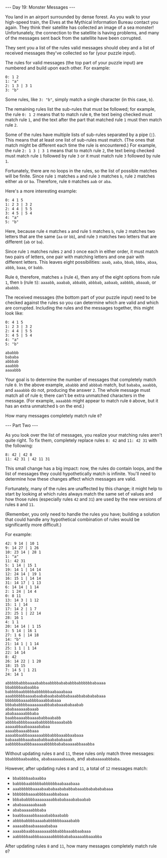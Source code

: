 --- Day 19: Monster Messages ---

You land in an airport surrounded by dense forest. As you walk to your high-speed train, the Elves at the Mythical Information Bureau contact you again. They think their satellite has collected an image of a sea monster! Unfortunately, the connection to the satellite is having problems, and many of the messages sent back from the satellite have been corrupted.

They sent you a list of the rules valid messages should obey and a list of received messages they've collected so far (your puzzle input).

The rules for valid messages (the top part of your puzzle input) are numbered and build upon each other. For example:

	0: 1 2
	1: "a"
	2: 1 3 | 3 1
	3: "b"

Some rules, like `3: "b"`, simply match a single character (in this case, `b`).

The remaining rules list the sub-rules that must be followed; for example, the rule `0: 1 2` means that to match rule `0`, the text being checked must match rule `1`, and the text after the part that matched rule `1` must then match rule `2`.

Some of the rules have multiple lists of sub-rules separated by a pipe (`|`). This means that at least one list of sub-rules must match. (The ones that match might be different each time the rule is encountered.) For example, the rule `2: 1 3 | 3 1` means that to match rule `2`, the text being checked must match rule `1` followed by rule `3` or it must match rule `3` followed by rule `1`.

Fortunately, there are no loops in the rules, so the list of possible matches will be finite. Since rule `1` matches `a` and rule `3` matches `b`, rule `2` matches either `ab` or `ba`. Therefore, rule `0` matches `aab` or `aba`.

Here's a more interesting example:

	0: 4 1 5
	1: 2 3 | 3 2
	2: 4 4 | 5 5
	3: 4 5 | 5 4
	4: "a"
	5: "b"

Here, because rule `4` matches `a` and rule `5` matches `b`, rule `2` matches two letters that are the same (`aa` or `bb`), and rule `3` matches two letters that are different (`ab` or `ba`).

Since rule `1` matches rules `2` and `3` once each in either order, it must match two pairs of letters, one pair with matching letters and one pair with different letters. This leaves eight possibilities: `aaab`, `aaba`, `bbab`, `bbba`, `abaa`, `abbb`, `baaa`, or `babb`.

Rule `0`, therefore, matches `a` (rule `4`), then any of the eight options from rule `1`, then `b` (rule `5`): `aaaabb`, `aaabab`, `abbabb`, `abbbab`, `aabaab`, `aabbbb`, `abaaab`, or `ababbb`.

The received messages (the bottom part of your puzzle input) need to be checked against the rules so you can determine which are valid and which are corrupted. Including the rules and the messages together, this might look like:

	0: 4 1 5
	1: 2 3 | 3 2
	2: 4 4 | 5 5
	3: 4 5 | 5 4
	4: "a"
	5: "b"

	ababbb
	bababa
	abbbab
	aaabbb
	aaaabbb

Your goal is to determine the number of messages that completely match rule `0`. In the above example, `ababbb` and `abbbab` match, but `bababa`, `aaabbb`, and `aaaabbb` do not, producing the answer `2`. The whole message must match all of rule `0`; there can't be extra unmatched characters in the message. (For example, `aaaabbb` might appear to match rule `0` above, but it has an extra unmatched `b` on the end.)

How many messages completely match rule `0`?

--- Part Two ---

As you look over the list of messages, you realize your matching rules aren't quite right. To fix them, completely replace rules `8: 42` and `11: 42 31` with the following:

	8: 42 | 42 8
	11: 42 31 | 42 11 31

This small change has a big impact: now, the rules do contain loops, and the list of messages they could hypothetically match is infinite. You'll need to determine how these changes affect which messages are valid.

Fortunately, many of the rules are unaffected by this change; it might help to start by looking at which rules always match the same set of values and how those rules (especially rules `42` and `31`) are used by the new versions of rules `8` and `11`.

(Remember, you only need to handle the rules you have; building a solution that could handle any hypothetical combination of rules would be significantly more difficult.)

For example:

	42: 9 14 | 10 1
	9: 14 27 | 1 26
	10: 23 14 | 28 1
	1: "a"
	11: 42 31
	5: 1 14 | 15 1
	19: 14 1 | 14 14
	12: 24 14 | 19 1
	16: 15 1 | 14 14
	31: 14 17 | 1 13
	6: 14 14 | 1 14
	2: 1 24 | 14 4
	0: 8 11
	13: 14 3 | 1 12
	15: 1 | 14
	17: 14 2 | 1 7
	23: 25 1 | 22 14
	28: 16 1
	4: 1 1
	20: 14 14 | 1 15
	3: 5 14 | 16 1
	27: 1 6 | 14 18
	14: "b"
	21: 14 1 | 1 14
	25: 1 1 | 1 14
	22: 14 14
	8: 42
	26: 14 22 | 1 20
	18: 15 15
	7: 14 5 | 1 21
	24: 14 1

	abbbbbabbbaaaababbaabbbbabababbbabbbbbbabaaaa
	bbabbbbaabaabba
	babbbbaabbbbbabbbbbbaabaaabaaa
	aaabbbbbbaaaabaababaabababbabaaabbababababaaa
	bbbbbbbaaaabbbbaaabbabaaa
	bbbababbbbaaaaaaaabbababaaababaabab
	ababaaaaaabaaab
	ababaaaaabbbaba
	baabbaaaabbaaaababbaababb
	abbbbabbbbaaaababbbbbbaaaababb
	aaaaabbaabaaaaababaa
	aaaabbaaaabbaaa
	aaaabbaabbaaaaaaabbbabbbaaabbaabaaa
	babaaabbbaaabaababbaabababaaab
	aabbbbbaabbbaaaaaabbbbbababaaaaabbaaabba

Without updating rules `8` and `11`, these rules only match three messages: `bbabbbbaabaabba`, `ababaaaaaabaaab`, and `ababaaaaabbbaba`.

However, after updating rules `8` and `11`, a total of `12` messages match:

- `bbabbbbaabaabba`
- `babbbbaabbbbbabbbbbbaabaaabaaa`
- `aaabbbbbbaaaabaababaabababbabaaabbababababaaa`
- `bbbbbbbaaaabbbbaaabbabaaa`
- `bbbababbbbaaaaaaaabbababaaababaabab`
- `ababaaaaaabaaab`
- `ababaaaaabbbaba`
- `baabbaaaabbaaaababbaababb`
- `abbbbabbbbaaaababbbbbbaaaababb`
- `aaaaabbaabaaaaababaa`
- `aaaabbaabbaaaaaaabbbabbbaaabbaabaaa`
- `aabbbbbaabbbaaaaaabbbbbababaaaaabbaaabba`

After updating rules `8` and `11`, how many messages completely match rule `0`?
